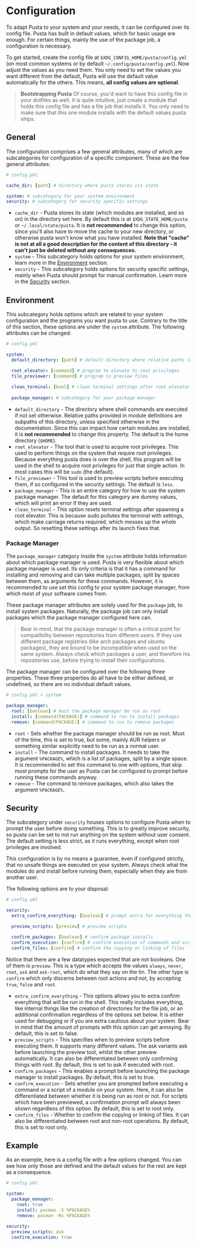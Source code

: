 # Configuration
To adapt Pusta to your system and your needs, it can be configured over its config file. Pusta has built in default values, which for basic usage are enough. For certain things, mainly the use of the package job, a configuration is necessary.

To get started, create the config file at `$XDG_CONFIG_HOME/pusta/config.yml` (on most common systems or by default `~/.config/pusta/config.yml`). Now adjust the values as you need them. You only need to set the values you want different from the default, Pusta will use the default value automatically for the others. This means, **all config values are optional**.

> **Bootstrapping Pusta**
> Of course, you'd want to have this config file in your dotfiles as well. It is quite intuitive, just create a module that holds this config file and has a file job that installs it. You only need to make sure that this one module installs with the default values pusta ships.

## General
The configuration comprises a few general attributes, many of which are subcategories for configuration of a specific component. These are the few general attributes:
```yml
# config.yml

cache_dir: [path] # directory where pusta stores its state

system: # subcategory for your system environment
security: # subcategory for security specific settings
```

- `cache_dir` - Pusta stores its state (which modules are installed, and so on) in the directory set here. By default this is at `$XDG_STATE_HOME/pusta` or `~/.local/state/pusta`. It is **not recommended** to change this option, since you'll also have to move the cache to your new directory, or otherwise pusta won't know what you have installed. **Note that "cache" is not at all a good description for the content of this directory - it can't just be deleted without any consequences.**
- `system` - This subcategory holds options for your system environment, learn more in the [Environment](#environment) section.
- `security` - This subcategory holds options for security specific settings, mainly when Pusta should prompt for manual confirmation. Learn more in the [Security](#security) section.

## Environment
This subcategory holds options which are related to your system configuration and the programs you want pusta to use. Contrary to the title of this section, these options are under the `system` attribute. The following attributes can be changed:
```yml
# config.yml

system:
  default_directory: [path] # default directory where relative paths start

  root_elevator: [command] # program to elevate to root privileges
  file_previewer: [command] # program to preview files
  
  clean_terminal: [bool] # clean terminal settings after root elevator
  
  package_manager: # subcategory for your package manager
```

- `default_directory` - The directory where shell commands are executed if not set otherwise. Relative paths provided in module definitions are subpaths of this directory, unless specified otherwise in the documentation. Since this can impact how certain modules are installed, it is **not recommended** to change this property. The default is the home directory (`$HOME`).
- `root_elevator` - The tool that is used to acquire root privileges. This used to perform things on the system that require root privileges. Because everything pusta does is over the shell, this program will be used in the shell to acquire root privileges for just that single action. In most cases this will be `sudo` (the default).
- `file_previewer` - This tool is used to preview scripts before executing them, if so configured in the security settings. The default is `less`.
- `package_manager` - This is an entire category for how to use the system package manager. The default for this category are dummy values, which will print an error if they are used.
- `clean_terminal` - This option resets terminal settings after spawning a root elevator. This is because sudo pollutes the terminal with settings, which make carriage returns required, which messes up the whole output. So resetting these settings after its launch fixes that.

### Package Manager
The `package_manager` category inside the `system` attribute holds information about which package manager is used. Pusta is very flexible about which package manager is used. Its only criteria is that it has a command for installing and removing and can take multiple packages, split by spaces between them, as arguments for these commands. However, it is recommended to use set this config to your system package manager, from which most of your software comes from.

These package manager attributes are solely used for the `package` job, to install system packages. Naturally, the package job can only install packages which the package manager configured here can.

> Bear in mind, that the package manager is often a critical point for compatibility between repositories from different users. If they use different package registries (like arch packages and ubuntu packages), they are bound to be incompatible when used on the same system. Always check which packages a user, and therefore his repositories use, before trying to install their configurations.

The package manager can be configured over the following three properties. These three properties do all have to be either defined, or undefined, so there are no individual default values. 
```yml
# config.yml > system

package_manager:
  root: [boolean] # must the package manager be run as root
  install: [command(PACKAGE)] # command to run to install packages
  remove: [command(PACKAGE)] # command to run to remove packages
```

- `root` - Sets whether the package manager should be run as root. Most of the time, this is set to true, but some, mainly AUR helpers or something similar explicitly need to be run as a normal user.
- `install` - The command to install packages. It needs to take the argument `%PACKAGE%`, which is a list of packages, split by a single space. It is recommended to set this command to one with options, that skip most prompts for the user as Pusta can be configured to prompt before running these commands anyway.
- `remove` - The command to remove packages, which also takes the argument `%PACKAGE%`.

## Security
The subcategory under `security` houses options to configure Pusta when to prompt the user before doing something. This is to greatly improve security, so pusta can be set to not run anything on the system without user consent. The default setting is less strict, as it runs everything, except when root privileges are involved.

This configuration is by no means a guarantee, even if configured strictly, that no unsafe things are executed on your system. Always check what the modules do and install before running them, especially when they are from another user.

The following options are to your disposal:
```yml
# config.yml

security: 
  extra_confirm_everything: [boolean] # prompt extra for everything that is being done to the system

  preview_scripts: [preview] # preview scripts

  confirm_packages: [boolean] # confirm package installs
  confirm_execution: [confirm] # confirm execution of commands and scripts
  confirm_files: [confirm] # confirm the copying or linking of files
```

Notice that there are a few datatypes expected that are not booleans. One of them is `preview`. This is a type which accepts the values `always`, `never`, `root`, `ask` and `ask-root`, which do what they say on the tin. The other type is `confirm` which only discerns between root actions and not, by accepting `true`, `false` and `root`. 

- `extra_confirm_everything` - This options allows you to extra confirm everything that will be run in the shell. This really includes everything, like internal things like the creation of directories for the file job, or an additional confirmation regardless of the options set below. It is either used for debugging or if you are extra cautious about your system. Bear in mind that the amount of prompts with this option can get annoying. By default, this is set to false.
- `preview_scripts` - This specifies when to preview scripts before executing them. It supports many different values. The ask variants ask before launching the preview tool, whilst the other preview automatically. It can also be differentiated between only confirming things with root. By default, this is set to ask if executed with root.
- `confirm_packages` - This enables a prompt before launching the package manager to install packages. By default, this is set to true.
- `confirm_execution` - Sets whether you are prompted before executing a command or a script of a module on your system. Here, it can also be differentiated between whether it is being run as root or not. For scripts which have been previewed, a confirmation prompt will always been shown regardless of this option. By default, this is set to root only.
- `confirm_files` - Whether to confirm the copying or linking of files. It can also be differentiated between root and non-root operations. By default, this is set to root only.

## Example
As an example, here is a config file with a few options changed. You can see how only those are defined and the default values for the rest are kept as a consequence.

```yml
# config.yml

system:
  package_manager:
    root: true
    install: pacman -S %PACKAGE%
    remove: pacman -Rs %PACKAGE%
    
security:
  preview_scripts: ask
  confirm_execution: true
```

